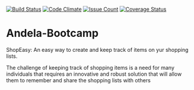 [![Build Status](https://travis-ci.org/pktahinduka/shopeasy-flask-rest-api.svg?branch=master)](https://travis-ci.org/pktahinduka/shopeasy-flask-rest-api)
[![Code Climate](https://codeclimate.com/github/pktahinduka/shopeasy-flask-rest-api/badges/gpa.svg)](https://codeclimate.com/github/pktahinduka/shopeasy-flask-rest-api)
[![Issue Count](https://codeclimate.com/github/pktahinduka/shopeasy-flask-rest-api/badges/issue_count.svg)](https://codeclimate.com/pktahinduka/shopeasy-flask-rest-api)
[![Coverage Status](https://coveralls.io/repos/github/pktahinduka/shopeasy-flask-rest-api/badge.svg?branch=TravisCI-Test)](https://coveralls.io/github/pktahinduka/shopeasy-flask-rest-api?branch=TravisCI-Test)

# Andela-Bootcamp

ShopEasy: An easy way to create and keep track of items on yur shopping lists.

The challenge of keeping track of shopping items is a need for many individuals that requires an innovative and robust solution that will allow them to remember and share the shopping lists with others


